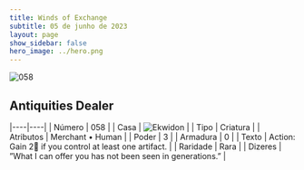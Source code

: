 ```yaml
---
title: Winds of Exchange
subtitle: 05 de junho de 2023
layout: page
show_sidebar: false
hero_image: ../hero.png
---
```


![058](https://mastervault-storage-prod.s3.amazonaws.com/media/card_front/en/600_058_d20b13881553_en.png)


## Antiquities Dealer

|----|----|
| Número | 058 |
| Casa | ![Ekwidon](https://archonarcana.com/images/thumb/3/31/Ekwidon.png/25px-Ekwidon.png "Ekwidon") |
| Tipo | Criatura |
| Atributos | Merchant • Human |
| Poder | 3 |
| Armadura | 0 |
| Texto | Action: Gain 2 if you control at least one artifact.  |
| Raridade | Rara |
| Dizeres | ”What I can offer you has not been seen in generations.” |
